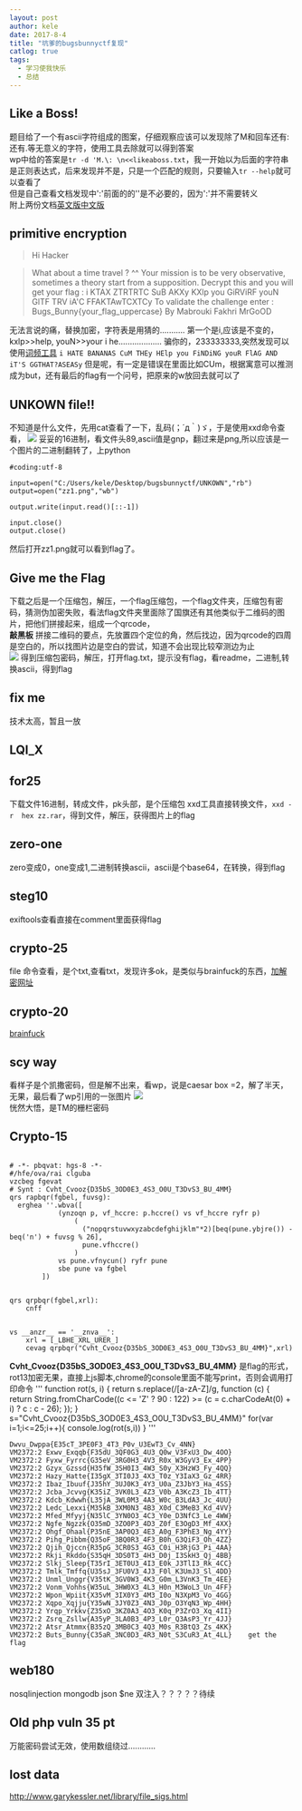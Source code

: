 ```yaml
---
layout: post
author: kele
date: 2017-8-4
title: "坑爹的bugsbunnyctf复现"
catlog: true
tags:
  - 学习使我快乐
  - 总结
---
```


## Like a Boss!
题目给了一个有ascii字符组成的图案，仔细观察应该可以发现除了M和回车还有:还有.等无意义的字符，使用工具去除就可以得到答案   
wp中给的答案是`tr -d 'M.\: \n<<likeaboss.txt`，我一开始以为后面的字符串是正则表达式，后来发现并不是，只是一个匹配的规则，只要输入`tr --help`就可以查看了     
但是自己查看文档发现中':'前面的的'\'是不必要的，因为':'并不需要转义     
附上两份文档[英文版](http://www.gnu.org/software/coreutils/coreutils.html)[中文版](http://man.linuxde.net/tr)   

## primitive encryption
>Hi Hacker

>What about a time travel ? ^^
Your mission is to be very observative, sometimes a theory start from a supposition.
Decrypt this and you will get your flag :
i KTAX ZTRTRTC SuB AKXy KXlp you GiRViRF youN GlTF TRV iA'C FFAKTAwTCXTCy
To validate the challenge enter : Bugs_Bunny{your_flag_uppercase}
By Mabrouki Fakhri MrGoOD     

无法言说的痛，替换加密，字符表是用猜的...........
第一个是i,应该是不变的， kxlp>>help, youN>>your
i he...................
骗你的，233333333,突然发现可以使用[词频工具](http://quipqiup.com/)
`i HATE BANANAS CuM THEy HElp you FiNDiNG youR FlAG AND iT'S GGTHAT?ASEASy`
但是呢，有一定是错误在里面比如CUm，根据寓意可以推测成为but，还有最后的flag有一个问号，把原来的w放回去就可以了   

## UNKOWN file!!
不知道是什么文件，先用cat查看了一下，乱码(；´д｀)ゞ，于是使用xxd命令查看，
![](http://or4d8nhvk.bkt.clouddn.com/17-8-4/74210510.jpg)
妥妥的16进制，看文件头89,ascii值是gnp，翻过来是png,所以应该是一个图片的二进制翻转了，上python   
```
#coding:utf-8

input=open("C:/Users/kele/Desktop/bugsbunnyctf/UNKOWN","rb")
output=open("zz1.png","wb")

output.write(input.read()[::-1])

input.close()
output.close()
```
然后打开zz1.png就可以看到flag了。

## Give me the Flag
下载之后是一个压缩包，解压，一个flag压缩包，一个flag文件夹，压缩包有密码，猜测伪加密失败，看法flag文件夹里面除了国旗还有其他类似于二维码的图片，把他们拼接起来，组成一个qrcode，     
**敲黑板** 拼接二维码的要点，先放置四个定位的角，然后找边，因为qrcode的四周是空白的，所以找图片边是空白的尝试，知道不会出现比较窄测边为止   
![](http://or4d8nhvk.bkt.clouddn.com/17-8-4/66675645.jpg)
得到压缩包密码，解压，打开flag.txt，提示没有flag，看readme，二进制,转换ascii，得到flag

## fix me
技术太高，暂且一放

## LQI_X

## for25
下载文件16进制，转成文件，pk头部，是个压缩包
xxd工具直接转换文件，`xxd -r  hex zz.rar`，得到文件，解压，获得图片上的flag

## zero-one
zero变成0，one变成1,二进制转换ascii，ascii是个base64，在转换，得到flag

## steg10
exiftools查看直接在comment里面获得flag

## crypto-25
file 命令查看，是个txt,查看txt，发现许多ok，是类似与brainfuck的东西，[加解密网址](https://www.splitbrain.org/_static/ook/)

## crypto-20
[brainfuck](http://esoteric.sange.fi/brainfuck/impl/interp/i.html)

## scy way
看样子是个凯撒密码，但是解不出来，看wp，说是caesar box =2，解了半天，无果，最后看了wp引用的一张图片
![](http://or4d8nhvk.bkt.clouddn.com/17-8-7/16966538.jpg)  
恍然大悟，是TM的栅栏密码

## Crypto-15
```

# -*- pbqvat: hgs-8 -*-
#/hfe/ova/rai clguba
vzcbeg fgevat
# Synt : Cvht_Cvooz{D35bS_3OD0E3_4S3_O0U_T3DvS3_BU_4MM}
qrs rapbqr(fgbel, fuvsg):
  erghea ''.wbva([
            (ynzoqn p, vf_hccre: p.hccre() vs vf_hccre ryfr p)
                (
                  ("nopqrstuvwxyzabcdefghijklm"*2)[beq(pune.ybjre()) - beq('n') + fuvsg % 26],
                  pune.vfhccre()
                )
            vs pune.vfnycun() ryfr pune
            sbe pune va fgbel
        ])


qrs qrpbqr(fgbel,xrl):
    cnff


vs __anzr__ == '__znva__':
    xrl = [_LBHE_XRL_URER_]
    cevag qrpbqr("Cvht_Cvooz{D35bS_3OD0E3_4S3_O0U_T3DvS3_BU_4MM}",xrl)
```
**Cvht_Cvooz{D35bS_3OD0E3_4S3_O0U_T3DvS3_BU_4MM}** 是flag的形式，rot13加密无果，直接上js脚本,chrome的console里面不能写print，否则会调用打印命令
'''
function rot(s, i) {
            return s.replace(/[a-zA-Z]/g, function (c) {
                return String.fromCharCode((c <= 'Z' ? 90 : 122) >= (c = c.charCodeAt(0) + i) ? c : c - 26);
            });
        }
s="Cvht_Cvooz{D35bS_3OD0E3_4S3_O0U_T3DvS3_BU_4MM}"
for(var i=1;i<=25;i++){
    console.log(rot(s,i))
}
'''

    Dwvu_Dwppa{E35cT_3PE0F3_4T3_P0v_U3EwT3_Cv_4NN}
    VM2372:2 Exwv_Exqqb{F35dU_3QF0G3_4U3_Q0w_V3FxU3_Dw_4OO}
    VM2372:2 Fyxw_Fyrrc{G35eV_3RG0H3_4V3_R0x_W3GyV3_Ex_4PP}
    VM2372:2 Gzyx_Gzssd{H35fW_3SH0I3_4W3_S0y_X3HzW3_Fy_4QQ}
    VM2372:2 Hazy_Hatte{I35gX_3TI0J3_4X3_T0z_Y3IaX3_Gz_4RR}
    VM2372:2 Ibaz_Ibuuf{J35hY_3UJ0K3_4Y3_U0a_Z3JbY3_Ha_4SS}
    VM2372:2 Jcba_Jcvvg{K35iZ_3VK0L3_4Z3_V0b_A3KcZ3_Ib_4TT}
    VM2372:2 Kdcb_Kdwwh{L35jA_3WL0M3_4A3_W0c_B3LdA3_Jc_4UU}
    VM2372:2 Ledc_Lexxi{M35kB_3XM0N3_4B3_X0d_C3MeB3_Kd_4VV}
    VM2372:2 Mfed_Mfyyj{N35lC_3YN0O3_4C3_Y0e_D3NfC3_Le_4WW}
    VM2372:2 Ngfe_Ngzzk{O35mD_3ZO0P3_4D3_Z0f_E3OgD3_Mf_4XX}
    VM2372:2 Ohgf_Ohaal{P35nE_3AP0Q3_4E3_A0g_F3PhE3_Ng_4YY}
    VM2372:2 Pihg_Pibbm{Q35oF_3BQ0R3_4F3_B0h_G3QiF3_Oh_4ZZ}
    VM2372:2 Qjih_Qjccn{R35pG_3CR0S3_4G3_C0i_H3RjG3_Pi_4AA}
    VM2372:2 Rkji_Rkddo{S35qH_3DS0T3_4H3_D0j_I3SkH3_Qj_4BB}
    VM2372:2 Slkj_Sleep{T35rI_3ET0U3_4I3_E0k_J3TlI3_Rk_4CC}
    VM2372:2 Tmlk_Tmffq{U35sJ_3FU0V3_4J3_F0l_K3UmJ3_Sl_4DD}
    VM2372:2 Unml_Unggr{V35tK_3GV0W3_4K3_G0m_L3VnK3_Tm_4EE}
    VM2372:2 Vonm_Vohhs{W35uL_3HW0X3_4L3_H0n_M3WoL3_Un_4FF}
    VM2372:2 Wpon_Wpiit{X35vM_3IX0Y3_4M3_I0o_N3XpM3_Vo_4GG}
    VM2372:2 Xqpo_Xqjju{Y35wN_3JY0Z3_4N3_J0p_O3YqN3_Wp_4HH}
    VM2372:2 Yrqp_Yrkkv{Z35xO_3KZ0A3_4O3_K0q_P3ZrO3_Xq_4II}
    VM2372:2 Zsrq_Zsllw{A35yP_3LA0B3_4P3_L0r_Q3AsP3_Yr_4JJ}
    VM2372:2 Atsr_Atmmx{B35zQ_3MB0C3_4Q3_M0s_R3BtQ3_Zs_4KK}
    VM2372:2 Buts_Bunny{C35aR_3NC0D3_4R3_N0t_S3CuR3_At_4LL}    get the flag


## web180
nosqlinjection mongodb  json $ne  双注入？？？？？待续

##  Old php vuln 35 pt
万能密码尝试无效，使用数组绕过............

## lost data
http://www.garykessler.net/library/file_sigs.html
